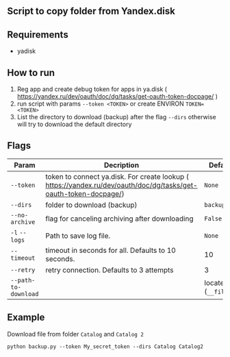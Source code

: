 Script to copy folder from Yandex.disk
---------

Requirements
--------
* yadisk

How to run
-----------
1. Reg app and create debug token for apps in ya.disk ( https://yandex.ru/dev/oauth/doc/dg/tasks/get-oauth-token-docpage/ ) 
1. run script with params `--token <TOKEN>` or create ENVIRON `TOKEN=<TOKEN>`
1. List the directory to download (backup) after the flag `--dirs` otherwise will try to download the default directory 

Flags
--------
|Param|Decription|Default|
|-----|---------|-------|
| `--token`| token to connect ya.disk. For create lookup ( https://yandex.ru/dev/oauth/doc/dg/tasks/get-oauth-token-docpage/) | `None`
|`--dirs`  | folder to download (backup) | `backup`
|`--no-archive` | flag for canceling archiving after downloading | `False`
|`-l` `--logs`| Path to save log file. | `None`
|`--timeout`| timeout in seconds for all. Defaults to 10 seconds.|10
|`--retry`| retry connection. Defaults to 3 attempts |3
|`--path-to-download`| | locate file (`__file__`)


Example
------------
Download file from folder `Catalog` and `Catalog 2` 
```
python backup.py --token My_secret_token --dirs Catalog Catalog2
```